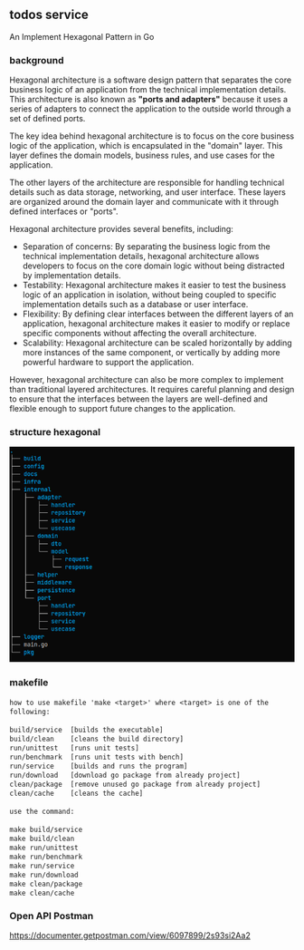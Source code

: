 ## todos service
An Implement Hexagonal Pattern in Go

### background
Hexagonal architecture is a software design pattern that separates the core business logic of an application from the technical implementation details. This architecture is also known as **"ports and adapters"** because it uses a series of adapters to connect the application to the outside world through a set of defined ports.

The key idea behind hexagonal architecture is to focus on the core business logic of the application, which is encapsulated in the "domain" layer. This layer defines the domain models, business rules, and use cases for the application.

The other layers of the architecture are responsible for handling technical details such as data storage, networking, and user interface. These layers are organized around the domain layer and communicate with it through defined interfaces or "ports".

Hexagonal architecture provides several benefits, including:

- Separation of concerns: By separating the business logic from the technical implementation details, hexagonal architecture allows developers to focus on the core domain logic without being distracted by implementation details.
- Testability: Hexagonal architecture makes it easier to test the business logic of an application in isolation, without being coupled to specific implementation details such as a database or user interface.
- Flexibility: By defining clear interfaces between the different layers of an application, hexagonal architecture makes it easier to modify or replace specific components without affecting the overall architecture.
- Scalability: Hexagonal architecture can be scaled horizontally by adding more instances of the same component, or vertically by adding more powerful hardware to support the application.

However, hexagonal architecture can also be more complex to implement than traditional layered architectures. It requires careful planning and design to ensure that the interfaces between the layers are well-defined and flexible enough to support future changes to the application.

### structure hexagonal
![pattern](https://github.com/mftakhullaziz/gotodo/blob/main/docs/hexagonalpattern.png)

### makefile
    how to use makefile 'make <target>' where <target> is one of the following:
    
    build/service  [builds the executable]
    build/clean    [cleans the build directory]
    run/unittest   [runs unit tests]
    run/benchmark  [runs unit tests with bench]
    run/service    [builds and runs the program]
    run/download   [download go package from already project]
    clean/package  [remove unused go package from already project]
    clean/cache    [cleans the cache]

    use the command:

    make build/service
    make build/clean
    make run/unittest
    make run/benchmark
    make run/service
    make run/download
    make clean/package
    make clean/cache


### Open API Postman
https://documenter.getpostman.com/view/6097899/2s93si2Aa2
